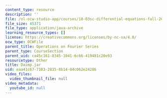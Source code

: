 ```yaml
---
content_type: resource
description: ''
file: /ol-ocw-studio-app/courses/18-03sc-differential-equations-fall-2011/eaa41c67710328358b1404c062e24286_Daimp.jar
file_size: 45371
file_type: application/java-archive
learning_resource_types: []
license: https://creativecommons.org/licenses/by-nc-sa/4.0/
ocw_type: OCWFile
parent_title: Operations on Fourier Series
parent_type: CourseSection
parent_uid: ca45c161-8345-1041-6c66-419481c20e93
resourcetype: Other
title: Daimp.jar
uid: eaa41c67-7103-2835-8b14-04c062e24286
video_files:
  video_thumbnail_file: null
video_metadata:
  youtube_id: null
---
```

